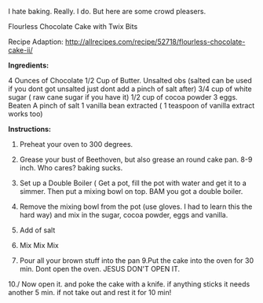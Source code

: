 I hate baking. Really. I do. But here are some crowd pleasers. 



Flourless Chocolate Cake with Twix Bits 

Recipe Adaption: http://allrecipes.com/recipe/52718/flourless-chocolate-cake-ii/ 


**Ingredients:**

4 Ounces of Chocolate 
1/2 Cup of Butter. Unsalted obs \(salted can be used if you dont got unsalted just dont add a pinch of salt after\) 
3/4 cup of white sugar \( raw cane sugar if you have it\) 
1/2 cup of cocoa powder
3 eggs. Beaten 
A pinch of salt
1 vanilla bean extracted \( 1 teaspoon of vanilla extract works too\) 


**Instructions:**

1. Preheat your oven to 300 degrees. 

2. Grease your bust of Beethoven, but also grease an round cake pan. 8-9 inch. Who cares? baking sucks. 

3. Set up a Double Boiler \( Get a pot, fill the pot with water and get it to a simmer. Then put a mixing bowl on top. BAM you got a double boiler. 

5. Remove the mixing bowl from the pot \(use gloves. I had to learn this the hard way\)  and mix in the sugar, cocoa powder, eggs and vanilla. 

6. Add of salt 

7. Mix Mix Mix 

8. Pour all your brown stuff into the pan 
9.Put the cake into the oven for 30 min. Dont open the oven. JESUS DON'T OPEN IT. 

10./ Now open it. and poke the cake with a knife. if anything sticks it needs another 5 min. if not take out and rest it for 10 min! 







